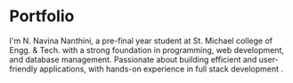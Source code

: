 # Portfolio
I'm N. Navina Nanthini, a pre-final year student at St. Michael college of Engg. &amp; Tech. with a strong foundation in programming, web development, and database management. Passionate about building efficient and user-friendly applications, with hands-on experience in full stack development .
